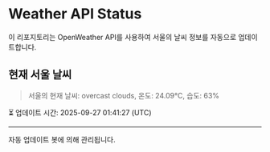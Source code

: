 
# Weather API Status

이 리포지토리는 OpenWeather API를 사용하여 서울의 날씨 정보를 자동으로 업데이트합니다.

## 현재 서울 날씨
> 서울의 현재 날씨: overcast clouds, 온도: 24.09°C, 습도: 63%

⏳ 업데이트 시간: 2025-09-27 01:41:27 (UTC)

---
자동 업데이트 봇에 의해 관리됩니다.
